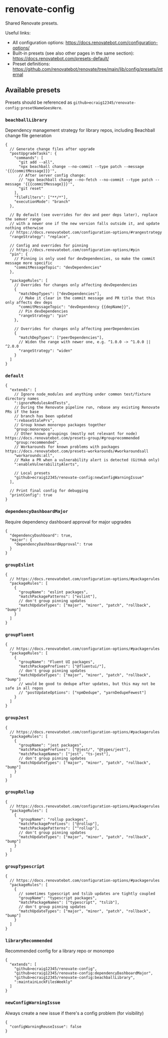 # renovate-config

Shared Renovate presets.

Useful links:

- All configuration options: https://docs.renovatebot.com/configuration-options/
- Built-in presets (see also other pages in the same section): https://docs.renovatebot.com/presets-default/
- Preset definitions: https://github.com/renovatebot/renovate/tree/main/lib/config/presets/internal

## Available presets

Presets should be referenced as `github>ecraig12345/renovate-config:presetNameGoesHere`.

<!-- below this comment is updated by scripts/updateReadme.js -->

<!-- start auto section -->

### `beachballLibrary`

Dependency management strategy for library repos, including Beachball change file generation

```jsonc
{
  // Generate change files after upgrade
  "postUpgradeTasks": {
    "commands": [
      "git add --all",
      "npx beachball change --no-commit --type patch --message '{{{commitMessage}}}'",
      // After server config change:
      // "npx beachball change --no-fetch --no-commit --type patch --message '{{{commitMessage}}}'",
      "git reset"
    ],
    "fileFilters": ["**/*"],
    "executionMode": "branch"
  },

  // By default (see overrides for dev and peer deps later), replace the semver range
  // with a newer one if the new version falls outside it, and update nothing otherwise
  // https://docs.renovatebot.com/configuration-options/#rangestrategy
  "rangeStrategy": "replace",

  // Config and overrides for pinning
  // https://docs.renovatebot.com/configuration-options/#pin
  "pin": {
    // Pinning is only used for devDependencies, so make the commit message more specific
    "commitMessageTopic": "devDependencies"
  },

  "packageRules": [
    // Overrides for changes only affecting devDependencies
    {
      "matchDepTypes": ["devDependencies"],
      // Make it clear in the commit message and PR title that this only affects dev deps
      "commitMessageTopic": "devDependency {{depName}}",
      // Pin devDependencies
      "rangeStrategy": "pin"
    },

    // Overrides for changes only affecting peerDependencies
    {
      "matchDepTypes": ["peerDependencies"],
      // Widen the range with newer one, e.g. ^1.0.0 -> ^1.0.0 || ^2.0.0
      "rangeStrategy": "widen"
    }
  ]
}
```

### `default`

```jsonc
{
  "extends": [
    // Ignore node_modules and anything under common test/fixture directory names
    ":ignoreModulesAndTests",
    // During the Renovate pipeline run, rebase any existing Renovate PRs if the base
    // branch has been updated
    ":rebaseStalePrs",
    // Group known monorepo packages together
    "group:monorepos",
    // Other known groupings (mostly not relevant for node) https://docs.renovatebot.com/presets-group/#grouprecommended
    "group:recommended",
    // Workarounds for known problems with packages https://docs.renovatebot.com/presets-workarounds/#workaroundsall
    "workarounds:all",
    // Make a PR when a vulnerability alert is detected (GitHub only)
    ":enableVulnerabilityAlerts",

    // Local presets
    "github>ecraig12345/renovate-config:newConfigWarningIssue"
  ],

  // Print final config for debugging
  "printConfig": true
}
```

### `dependencyDashboardMajor`

Require dependency dashboard approval for major upgrades

```jsonc
{
  "dependencyDashboard": true,
  "major": {
    "dependencyDashboardApproval": true
  }
}
```

### `groupEslint`

```jsonc
{
  // https://docs.renovatebot.com/configuration-options/#packagerules
  "packageRules": [
    {
      "groupName": "eslint packages",
      "matchPackagePatterns": ["eslint"],
      // don't group pinning updates
      "matchUpdateTypes": ["major", "minor", "patch", "rollback", "bump"]
    }
  ]
}
```

### `groupFluent`

```jsonc
{
  // https://docs.renovatebot.com/configuration-options/#packagerules
  "packageRules": [
    {
      "groupName": "Fluent UI packages",
      "matchPackagePrefixes": ["@fluentui/"],
      // don't group pinning updates
      "matchUpdateTypes": ["major", "minor", "patch", "rollback", "bump"]
      // would be good to dedupe after updates, but this may not be safe in all repos
      // "postUpdateOptions": ["npmDedupe", "yarnDedupeFewest"]
    }
  ]
}
```

### `groupJest`

```jsonc
{
  // https://docs.renovatebot.com/configuration-options/#packagerules
  "packageRules": [
    {
      "groupName": "jest packages",
      "matchPackagePrefixes": ["@jest/", "@types/jest"],
      "matchPackageNames": ["jest", "ts-jest"],
      // don't group pinning updates
      "matchUpdateTypes": ["major", "minor", "patch", "rollback", "bump"]
    }
  ]
}
```

### `groupRollup`

```jsonc
{
  // https://docs.renovatebot.com/configuration-options/#packagerules
  "packageRules": [
    {
      "groupName": "rollup packages",
      "matchPackagePrefixes": ["@rollup"],
      "matchPackagePatterns": ["^rollup"],
      // don't group pinning updates
      "matchUpdateTypes": ["major", "minor", "patch", "rollback", "bump"]
    }
  ]
}
```

### `groupTypescript`

```jsonc
{
  // https://docs.renovatebot.com/configuration-options/#packagerules
  "packageRules": [
    {
      // sometimes typescript and tslib updates are tightly coupled
      "groupName": "typescript packages",
      "matchPackageNames": ["typescript", "tslib"],
      // don't group pinning updates
      "matchUpdateTypes": ["major", "minor", "patch", "rollback", "bump"]
    }
  ]
}
```

### `libraryRecommended`

Recommended config for a library repo or monorepo

```jsonc
{
  "extends": [
    "github>ecraig12345/renovate-config",
    "github>ecraig12345/renovate-config:dependencyDashboardMajor",
    "github>ecraig12345/renovate-config:beachballLibrary",
    ":maintainLockFilesWeekly"
  ]
}
```

### `newConfigWarningIssue`

Always create a new issue if there's a config problem (for visibility)

```jsonc
{
  "configWarningReuseIssue": false
}
```
